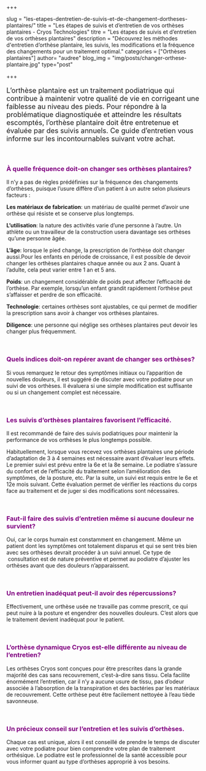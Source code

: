 +++

slug = "les-etapes-dentretien-de-suivis-et-de-changement-dortheses-plantaires/"
title = "Les étapes de suivis et d’entretien de vos orthèses plantaires - Cryos Technologies"
titre = "Les étapes de suivis et d’entretien de vos orthèses plantaires"
description = "Découvrez les méthodes d'entretien d’orthèse plantaire, les suivis, les modifications et la fréquence des changements pour un traitement optimal."
categories = ["Orthèses plantaires"]
author= "audree"
blog_img = "img/posts/changer-orthese-plantaire.jpg"
type="post"

+++

<p style="font-size: 18px;">L’orthèse plantaire est un traitement podiatrique qui contribue à maintenir votre qualité de vie en corrigeant une faiblesse au niveau des pieds. Pour répondre à la problématique diagnostiquée et atteindre les résultats escomptés, l’orthèse plantaire doit être entretenue et évaluée par des suivis annuels. Ce guide d’entretien vous informe sur les incontournables suivant votre achat.</p>
&nbsp;
<h3 style="color: #800080;">À quelle fréquence doit-on changer ses orthèses plantaires?</h3>
Il n’y a pas de règles prédéfinies sur la fréquence des changements d’orthèses, puisque l’usure diffère d’un patient à un autre selon plusieurs facteurs :

<b>Les matériaux de fabrication</b>: un matériau de qualité permet d’avoir une orthèse qui résiste et se conserve plus longtemps.

<b>L’utilisation</b>: la nature des activités varie d’une personne à l’autre. Un athlète ou un travailleur de la construction usera davantage ses orthèses  qu’une personne âgée.

<b>L’âge</b>: lorsque le pied change, la prescription de l’orthèse doit changer aussi.Pour les enfants en période de croissance, il est possible de devoir changer les orthèses plantaires chaque année ou aux 2 ans. Quant à l’adulte, cela peut varier entre 1 an et 5 ans.

<b>Poids</b>: un changement considérable de poids peut affecter l’efficacité de l’orthèse. Par exemple, lorsqu’un enfant grandit rapidement l’orthèse peut s’affaisser et perdre de son efficacité.

<b>Technologie</b>: certaines orthèses sont ajustables, ce qui permet de modifier la prescription sans avoir à changer vos orthèses plantaires.

<b>Diligence</b>: une personne qui néglige ses orthèses plantaires peut devoir les changer plus fréquemment.

&nbsp;
<h3 style="color: #800080;">Quels indices doit-on repérer avant de changer ses orthèses?</h3>
Si vous remarquez le retour des symptômes initiaux ou l’apparition de nouvelles douleurs, il est suggéré de discuter avec votre podiatre pour un suivi de vos orthèses. Il évaluera si une simple modification est suffisante ou si un changement complet est nécessaire.

&nbsp;
<h3 style="color: #800080;">Les suivis d’orthèses plantaires favorisent l’efficacité.</h3>
Il est recommandé de faire des suivis podiatriques pour maintenir la performance de vos orthèses le plus longtemps possible.

Habituellement, lorsque vous recevez vos orthèses plantaires une période d’adaptation de 3 à 4 semaines est nécessaire avant d’évaluer leurs effets. Le premier suivi est prévu entre la 6e et la 8e semaine. Le podiatre s’assure du confort et de l’efficacité du traitement selon l’amélioration des symptômes, de la posture, etc. Par la suite, un suivi est requis entre le 6e et 12e mois suivant. Cette évaluation permet de vérifier les réactions du corps face au traitement et de juger si des modifications sont nécessaires.

&nbsp;
<h3 style="color: #800080;">Faut-il faire des suivis d’entretien même si aucune douleur ne survient?</h3>
Oui, car le corps humain est constamment en changement. Même un patient dont les symptômes ont totalement disparus et qui se sent très bien avec ses orthèses devrait procéder à un suivi annuel. Ce type de  consultation est de nature préventive et permet au podiatre d’ajuster les orthèses avant que des douleurs n’apparaissent.

&nbsp;
<h3 style="color: #800080;">Un entretien inadéquat peut-il avoir des répercussions?</h3>
Effectivement, une orthèse usée ne travaille pas comme prescrit, ce qui peut nuire à la posture et engendrer des nouvelles douleurs. C’est alors que le traitement devient inadéquat pour le patient.

&nbsp;
<h3 style="color: #800080;">L’orthèse dynamique Cryos est-elle différente au niveau de l’entretien<b>?</b></h3>
Les orthèses Cryos sont conçues pour être prescrites dans la grande majorité des cas sans recouvrement, c’est-à-dire sans tissu. Cela facilite énormément l’entretien, car il n’y a aucune usure de tissu, pas d’odeur associée à l’absorption de la transpiration et des bactéries par les matériaux de recouvrement. Cette orthèse peut être facilement nettoyée à l’eau tiède savonneuse.

&nbsp;
<h3 style="color: #800080;">Un précieux conseil sur l’entretien et les suivis d’orthèses.</h3>
Chaque cas est unique, alors il est conseillé de prendre le temps de discuter avec votre podiatre pour bien comprendre votre plan de traitement orthésique. Le podiatre est le professionnel de la santé accessible pour vous informer quant au type d’orthèses approprié à vos besoins.
